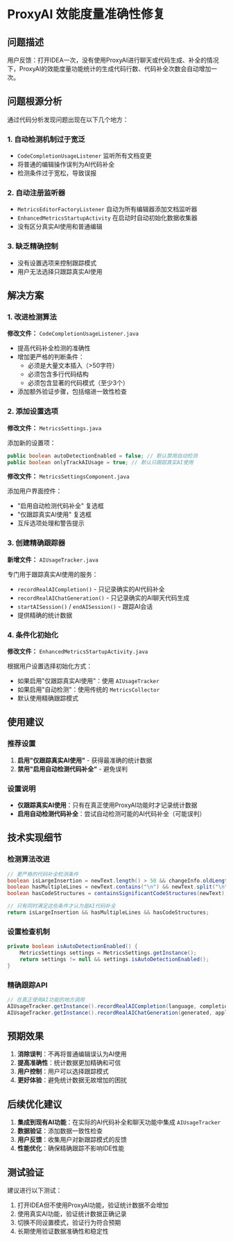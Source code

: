 # ProxyAI 效能度量准确性修复

## 问题描述

用户反馈：打开IDEA一次，没有使用ProxyAI进行聊天或代码生成、补全的情况下，ProxyAI的效能度量功能统计的生成代码行数、代码补全次数会自动增加一次。

## 问题根源分析

通过代码分析发现问题出现在以下几个地方：

### 1. 自动检测机制过于宽泛
- `CodeCompletionUsageListener` 监听所有文档变更
- 将普通的编辑操作误判为AI代码补全
- 检测条件过于宽松，导致误报

### 2. 自动注册监听器
- `MetricsEditorFactoryListener` 自动为所有编辑器添加文档监听器
- `EnhancedMetricsStartupActivity` 在启动时自动初始化数据收集器
- 没有区分真实AI使用和普通编辑

### 3. 缺乏精确控制
- 没有设置选项来控制跟踪模式
- 用户无法选择只跟踪真实AI使用

## 解决方案

### 1. 改进检测算法

**修改文件：** `CodeCompletionUsageListener.java`

- 提高代码补全检测的准确性
- 增加更严格的判断条件：
  - 必须是大量文本插入（>50字符）
  - 必须包含多行代码结构
  - 必须包含显著的代码模式（至少3个）
- 添加额外验证步骤，包括缩进一致性检查

### 2. 添加设置选项

**修改文件：** `MetricsSettings.java`

添加新的设置项：
```java
public boolean autoDetectionEnabled = false; // 默认禁用自动检测
public boolean onlyTrackAIUsage = true; // 默认只跟踪真实AI使用
```

**修改文件：** `MetricsSettingsComponent.java`

添加用户界面控件：
- "启用自动检测代码补全" 复选框
- "仅跟踪真实AI使用" 复选框
- 互斥选项处理和警告提示

### 3. 创建精确跟踪器

**新增文件：** `AIUsageTracker.java`

专门用于跟踪真实AI使用的服务：
- `recordRealAICompletion()` - 只记录确实的AI代码补全
- `recordRealAIChatGeneration()` - 只记录确实的AI聊天代码生成
- `startAISession()` / `endAISession()` - 跟踪AI会话
- 提供精确的统计数据

### 4. 条件化初始化

**修改文件：** `EnhancedMetricsStartupActivity.java`

根据用户设置选择初始化方式：
- 如果启用"仅跟踪真实AI使用"：使用 `AIUsageTracker`
- 如果启用"自动检测"：使用传统的 `MetricsCollector`
- 默认使用精确跟踪模式

## 使用建议

### 推荐设置
1. **启用"仅跟踪真实AI使用"** - 获得最准确的统计数据
2. **禁用"启用自动检测代码补全"** - 避免误判

### 设置说明
- **仅跟踪真实AI使用**：只有在真正使用ProxyAI功能时才记录统计数据
- **启用自动检测代码补全**：尝试自动检测可能的AI代码补全（可能误判）

## 技术实现细节

### 检测算法改进
```java
// 更严格的代码补全检测条件
boolean isLargeInsertion = newText.length() > 50 && changeInfo.oldLength == 0;
boolean hasMultipleLines = newText.contains("\n") && newText.split("\n").length > 2;
boolean hasCodeStructures = containsSignificantCodeStructures(newText);

// 只有同时满足这些条件才认为是AI代码补全
return isLargeInsertion && hasMultipleLines && hasCodeStructures;
```

### 设置检查机制
```java
private boolean isAutoDetectionEnabled() {
    MetricsSettings settings = MetricsSettings.getInstance();
    return settings != null && settings.isAutoDetectionEnabled();
}
```

### 精确跟踪API
```java
// 在真正使用AI功能的地方调用
AIUsageTracker.getInstance().recordRealAICompletion(language, completion, accepted, responseTime);
AIUsageTracker.getInstance().recordRealAIChatGeneration(generated, applied, duration, taskType);
```

## 预期效果

1. **消除误判**：不再将普通编辑误认为AI使用
2. **提高准确性**：统计数据更加精确和可信
3. **用户控制**：用户可以选择跟踪模式
4. **更好体验**：避免统计数据无故增加的困扰

## 后续优化建议

1. **集成到现有AI功能**：在实际的AI代码补全和聊天功能中集成 `AIUsageTracker`
2. **数据验证**：添加数据一致性检查
3. **用户反馈**：收集用户对新跟踪模式的反馈
4. **性能优化**：确保精确跟踪不影响IDE性能

## 测试验证

建议进行以下测试：
1. 打开IDEA但不使用ProxyAI功能，验证统计数据不会增加
2. 使用真实AI功能，验证统计数据正确记录
3. 切换不同设置模式，验证行为符合预期
4. 长期使用验证数据准确性和稳定性